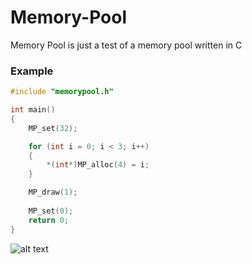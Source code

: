 # Memory-Pool
Memory Pool is just a test of a memory pool written in C

### Example
```C
#include "memorypool.h"

int main()
{
	MP_set(32);

	for (int i = 0; i < 3; i++)
	{
		*(int*)MP_alloc(4) = i;
	}

	MP_draw(1);
	
	MP_set(0);
	return 0;
}
```

![alt text](https://cloud.githubusercontent.com/assets/3034904/10660605/6e43f690-78a8-11e5-9ad6-a17c37b55c81.png)